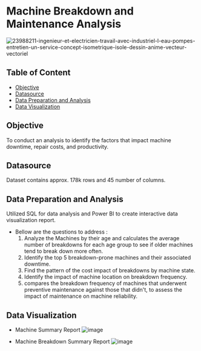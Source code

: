 # Machine Breakdown and Maintenance Analysis

![23988211-ingenieur-et-electricien-travail-avec-industriel-l-eau-pompes-entretien-un-service-concept-isometrique-isole-dessin-anime-vecteur-vectoriel](https://github.com/user-attachments/assets/72715fc2-2ad5-44d5-a722-a802c6926456)

## Table of Content
  - [Objective](#Objective)
  - [Datasource](#Datasource)
  - [Data Preparation and Analysis](#Data-Preparation-and-Analysis)
  - [Data Visualization](#Data-Visualization)

## Objective
To conduct an analysis to identify the factors that impact machine downtime, repair costs, and productivity.

## Datasource
Dataset contains approx. 178k rows and 45 number of columns. 

## Data Preparation and Analysis
Utilized SQL for data analysis and Power BI to create interactive data visualization report.
- Bellow are the questions to address :
    1. Analyze the Machines by their age and calculates the average number of breakdowns for each age group to see if older machines tend to break down more often.
    2. Identify the top 5 breakdown-prone machines and their associated downtime.
    3. Find the pattern of the cost impact of breakdowns by machine state.
    4. Identify the impact of machine location on breakdown frequency.
    5. compares the breakdown frequency of machines that underwent preventive maintenance against those that didn't, to assess the impact of maintenance on machine reliability.

## Data Visualization
- Machine Summary Report
  ![image](https://github.com/user-attachments/assets/04e22369-1f48-4f46-a313-ecf1b7c93b88)

- Machine Breakdown Summary Report
  ![image](https://github.com/user-attachments/assets/58377df8-937c-458e-b54b-d95c6d48368d)












